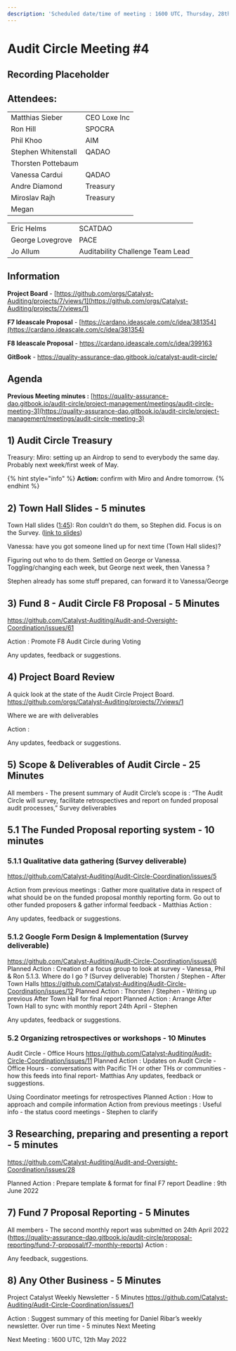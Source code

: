 ```yaml
---
description: 'Scheduled date/time of meeting : 1600 UTC, Thursday, 28th April 2022'
---
```


# Audit Circle Meeting #4

## Recording Placeholder

## Attendees:

|                     |              |
| ------------------- | ------------ |
| Matthias Sieber     | CEO Loxe Inc |
| Ron Hill            | SPOCRA       |
| Phil Khoo           | AIM          |
| Stephen Whitenstall | QADAO        |
| Thorsten Pottebaum  |              |
| Vanessa Cardui      | QADAO        |
| Andre Diamond       | Treasury     |
| Miroslav Rajh       | Treasury     |
| Megan               |              |

|                  |                                  |
| ---------------- | -------------------------------- |
| Eric Helms       | SCATDAO                          |
| George Lovegrove | PACE                             |
| Jo Allum         | Auditability Challenge Team Lead |

## Information

**Project Board** - [https://github.com/orgs/Catalyst-Auditing/projects/7/views/1](https://github.com/orgs/Catalyst-Auditing/projects/7/views/1)

**F7 Ideascale Proposal** - [https://cardano.ideascale.com/c/idea/381354](https://cardano.ideascale.com/c/idea/381354)

**F8 Ideascale Proposal** - https://cardano.ideascale.com/c/idea/399163

**GitBook** - https://quality-assurance-dao.gitbook.io/catalyst-audit-circle/

## Agenda

**Previous Meeting minutes :** [https://quality-assurance-dao.gitbook.io/audit-circle/project-management/meetings/audit-circle-meeting-3](https://quality-assurance-dao.gitbook.io/audit-circle/project-management/meetings/audit-circle-meeting-3)

## 1) Audit Circle Treasury

Treasury: Miro: setting up an Airdrop to send to everybody the same day. Probably next week/first week of May.&#x20;

{% hint style="info" %}
**Action:** confirm with Miro and Andre tomorrow.
{% endhint %}

## 2) Town Hall Slides - 5 minutes

Town Hall slides ([1:45](https://youtu.be/STxSKquzaF8?t=105)): Ron couldn’t do them, so Stephen did. Focus is on the Survey. ([link to slides](https://docs.google.com/presentation/d/16awJ0FGKVAjsJ\_3wWGQ7UFfs1tV2HWz1B119kaXW6Y8/edit?usp=sharing))

Vanessa: have you got someone lined up for next time (Town Hall slides)?&#x20;

Figuring out who to do them. Settled on George or Vanessa. Toggling/changing each week, but George next week, then Vanessa ?

Stephen already has some stuff prepared, can forward it to Vanessa/George

## 3) Fund 8 - Audit Circle F8 Proposal - 5 Minutes

https://github.com/Catalyst-Auditing/Audit-and-Oversight-Coordination/issues/61

Action : Promote F8 Audit Circle during Voting

Any updates, feedback or suggestions.

## 4) Project Board Review

A quick look at the state of the Audit Circle Project Board. https://github.com/orgs/Catalyst-Auditing/projects/7/views/1

Where we are with deliverables

Action :

Any updates, feedback or suggestions.

## 5) Scope & Deliverables of Audit Circle - 25 Minutes

All members - The present summary of Audit Circle’s scope is : “The Audit Circle will survey, facilitate retrospectives and report on funded proposal audit processes,” Survey deliverables

## 5.1 The Funded Proposal reporting system - 10 minutes

### 5.1.1 Qualitative data gathering (Survey deliverable)

https://github.com/Catalyst-Auditing/Audit-Circle-Coordination/issues/5

Action from previous meetings : Gather more qualitative data in respect of what should be on the funded proposal monthly reporting form. Go out to other funded proposers & gather informal feedback - Matthias Action :

Any updates, feedback or suggestions.&#x20;

### 5.1.2 Google Form Design & Implementation (Survey deliverable)&#x20;

https://github.com/Catalyst-Auditing/Audit-Circle-Coordination/issues/6 Planned Action : Creation of a focus group to look at survey - Vanessa, Phil & Ron 5.1.3. Where do I go ? (Survey deliverable) Thorsten / Stephen - After Town Halls https://github.com/Catalyst-Auditing/Audit-Circle-Coordination/issues/12 Planned Action : Thorsten / Stephen - Writing up previous After Town Hall for final report Planned Action : Arrange After Town Hall to sync with monthly report 24th April - Stephen

Any updates, feedback or suggestions.&#x20;

### 5.2 Organizing retrospectives or workshops - 10 Minutes

&#x20;Audit Circle - Office Hours https://github.com/Catalyst-Auditing/Audit-Circle-Coordination/issues/11 Planned Action : Updates on Audit Circle - Office Hours - conversations with Pacific TH or other THs or communities - how this feeds into final report- Matthias Any updates, feedback or suggestions.&#x20;

Using Coordinator meetings for retrospectives Planned Action : How to approach and compile information Action from previous meetings : Useful info - the status coord meetings - Stephen to clarify&#x20;

## 3 Researching, preparing and presenting a report - 5 minutes

&#x20;https://github.com/Catalyst-Auditing/Audit-and-Oversight-Coordination/issues/28

Planned Action : Prepare template & format for final F7 report Deadline : 9th June 2022

## 7) Fund 7 Proposal Reporting - 5 Minutes

All members - The second monthly report was submitted on 24th April 2022 (https://quality-assurance-dao.gitbook.io/audit-circle/proposal-reporting/fund-7-proposal/f7-monthly-reports) Action :

Any feedback, suggestions.

## 8) Any Other Business - 5 Minutes

Project Catalyst Weekly Newsletter - 5 Minutes https://github.com/Catalyst-Auditing/Audit-Circle-Coordination/issues/1

Action : Suggest summary of this meeting for Daniel Ribar’s weekly newsletter. Over run time - 5 minutes Next Meeting

Next Meeting : 1600 UTC, 12th May 2022
